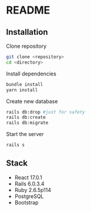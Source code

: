 # README

## Installation 

Clone repository
```bash
git clone <repository>
cd <directory>
```
Install dependencies
```bash
bundle install
yarn install
```
Create new database
```bash
rails db:drop #just for safety
rails db:create
rails db:migrate
```
Start the server
```bash
rails s
```

## Stack
 - React 17.0.1
 - Rails 6.0.3.4
 - Ruby 2.6.5p114
 - PostgreSQL
 - Bootstrap

##
